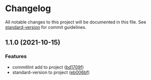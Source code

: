 # Changelog

All notable changes to this project will be documented in this file. See [standard-version](https://github.com/conventional-changelog/standard-version) for commit guidelines.

## 1.1.0 (2021-10-15)


### Features

* commitlint add to project ([bd1709f](https://github.com/abjs/kerala-blood-bank/commit/bd1709fdf87e3c6512135ffc27fab27882693b63))
* standard-version to project ([eb006bf](https://github.com/abjs/kerala-blood-bank/commit/eb006bf04cacdb46ace4518acc9adeec0c7da3e5))
